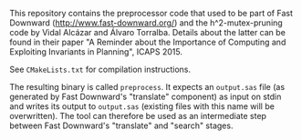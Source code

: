 This repository contains the preprocessor code that used to be part of
Fast Downward (http://www.fast-downward.org/) and the h^2-mutex-pruning
code by Vidal Alcázar and Álvaro Torralba. Details about the latter can
be found in their paper "A Reminder about the Importance of Computing
and Exploiting Invariants in Planning", ICAPS 2015.

See `CMakeLists.txt` for compilation instructions.

The resulting binary is called `preprocess`. It expects an `output.sas`
file (as generated by Fast Downward's "translate" component) as input on
stdin and writes its output to `output.sas` (existing files with this
name will be overwritten). The tool can therefore be used as an
intermediate step between Fast Downward's "translate" and "search"
stages.
